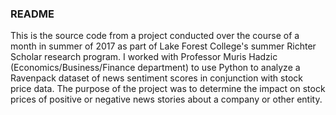 <h3>README</h3>
This is the source code from a project conducted over the course of a month in summer of 2017 as part of Lake Forest College's summer Richter Scholar research program. I worked with Professor Muris Hadzic (Economics/Business/Finance department) to use Python to analyze a Ravenpack dataset of news sentiment scores in conjunction with stock price data. The purpose of the project was to determine the impact on stock prices of positive or negative news stories about a company or other entity.
